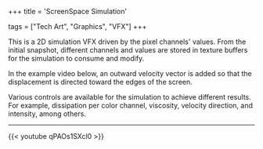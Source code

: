+++
title = 'ScreenSpace Simulation'


tags = ["Tech Art", "Graphics", "VFX"]
+++

This is a 2D simulation VFX driven by the pixel channels' values. From the initial snapshot, different channels and values are stored in texture buffers for the simulation to consume and modify.

In the example video below, an outward velocity vector is added so that the displacement is directed toward the edges of the screen.

Various controls are available for the simulation to achieve different results. For example, dissipation per color channel, viscosity, velocity direction, and intensity, among others.

---

{{< youtube qPAOs1SXcl0 >}}
